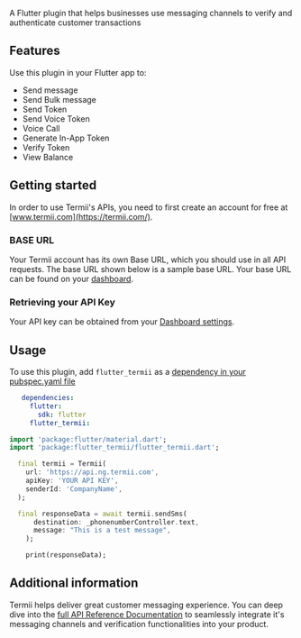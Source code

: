 A Flutter plugin that helps businesses use messaging channels to verify and authenticate customer transactions

## Features

Use this plugin in your Flutter app to:

* Send message
* Send Bulk message
* Send Token
* Send Voice Token
* Voice Call
* Generate In-App Token
* Verify Token
* View Balance

## Getting started

In order to use Termii's APIs, you need to first create an account for free at [www.termii.com](https://termii.com/).

### BASE URL

Your Termii account has its own Base URL, which you should use in all API requests.
The base URL shown below is a sample base URL. Your base URL can be found on your [dashboard](https://accounts.termii.com/#/).

### Retrieving your API Key

Your API key can be obtained from your [Dashboard settings](https://accounts.termii.com/#/account/api).

## Usage

To use this plugin, add `flutter_termii` as a [dependency in your pubspec.yaml file](https://flutter.dev/platform-plugins/)

```yaml
   dependencies:
     flutter:
       sdk: flutter
     flutter_termii:
```

```dart
import 'package:flutter/material.dart';
import 'package:flutter_termii/flutter_termii.dart';

  final termii = Termii(
    url: 'https://api.ng.termii.com',
    apiKey: 'YOUR API KEY',
    senderId: 'CompanyName',
  );

  final responseData = await termii.sendSms(
      destination: _phonenumberController.text,
      message: "This is a test message",
    );

    print(responseData);
```

## Additional information

Termii helps deliver great customer messaging experience. You can deep dive into the [full API Reference Documentation](https://developers.termii.com/) to seamlessly integrate it's messaging channels and verification functionalities into your product.

